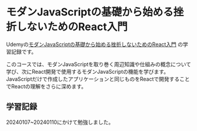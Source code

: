 # モダンJavaScriptの基礎から始める挫折しないためのReact入門

Udemyの[モダンJavaScriptの基礎から始める挫折しないためのReact入門](https://www.udemy.com/course/modern_javascipt_react_beginner/) の学習記録です。

このコースでは、モダンJavaScriptを取り巻く周辺知識や仕組みの概念について学び、次にReact開発で使用するモダンJavaScriptの機能を学びます。JavaScriptだけで作成したアプリケーションと同じものをReactで開発することでReactの理解をさらに深めます。

## 学習記録
20240107~20240110にかけて勉強しました。
